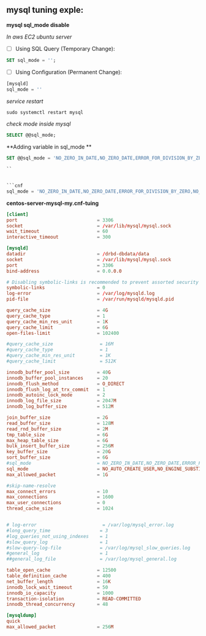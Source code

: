 ## mysql tuning exple:

**mysql sql_mode disable**

_In aws EC2 ubuntu server_

- [ ] Using SQL Query (Temporary Change):
```sql
SET sql_mode = '';
```

- [ ] Using Configuration (Permanent Change):
```sql
[mysqld]
sql_mode = ''
```

_service restart_

```cmd
sudo systemctl restart mysql
````

_check mode inside mysql_
```sql
SELECT @@sql_mode;
```

**Adding variable in sql_mode
**
```sql
SET @@sql_mode = 'NO_ZERO_IN_DATE,NO_ZERO_DATE,ERROR_FOR_DIVISION_BY_ZERO,NO_ENGINE_SUBSTITUTION';

``


```cnf
sql_mode = 'NO_ZERO_IN_DATE,NO_ZERO_DATE,ERROR_FOR_DIVISION_BY_ZERO,NO_ENGINE_SUBSTITUTION'
```










**centos-server-mysql-my.cnf-tuing**

```cnf
[client]
port                             = 3306
socket                           = /var/lib/mysql/mysql.sock
wait_timeout                     = 60
interactive_timeout              = 300

[mysqld]
datadir                          = /drbd-dbdata/data
socket                           = /var/lib/mysql/mysql.sock
port                             = 3306
bind-address                     = 0.0.0.0

# Disabling symbolic-links is recommended to prevent assorted security risks
symbolic-links                   = 0
log-error                        = /var/log/mysqld.log
pid-file                         = /var/run/mysqld/mysqld.pid

query_cache_size                 = 4G
query_cache_type                 = 1
query_cache_min_res_unit         = 1K
query_cache_limit                = 6G
open-files-limit                 = 102400

#query_cache_size                 = 16M
#query_cache_type                 = 1
#query_cache_min_res_unit         = 1K
#query_cache_limit                = 512K

innodb_buffer_pool_size          = 40G
innodb_buffer_pool_instances     = 20
innodb_flush_method              = O_DIRECT
innodb_flush_log_at_trx_commit   = 1
innodb_autoinc_lock_mode         = 2
innodb_log_file_size             = 2047M
innodb_log_buffer_size           = 512M

join_buffer_size                 = 2G
read_buffer_size                 = 128M
read_rnd_buffer_size             = 2M
tmp_table_size                   = 6G
max_heap_table_size              = 6G
bulk_insert_buffer_size          = 256M
key_buffer_size                  = 20G
sort_buffer_size                 = 6G
#sql_mode                        = NO_ZERO_IN_DATE,NO_ZERO_DATE,ERROR_FOR_DIVISION_BY_ZERO,NO_AUTO_CREATE_USER,NO_ENGINE_SUBSTITUTION
sql_mode                         = NO_AUTO_CREATE_USER,NO_ENGINE_SUBSTITUTION,NO_AUTO_VALUE_ON_ZERO
max_allowed_packet               = 1G

#skip-name-resolve
max_connect_errors               = 10
max_connections                  = 1600
max_user_connections             = 0
thread_cache_size                = 1024


# log-error                        = /var/log/mysql_error.log
#long_query_time                  = 3
#log_queries_not_using_indexes    = 1
#slow_query_log                   = 1
#slow-query-log-file              = /var/log/mysql_slow_queries.log
#general_log                      = 1
##general_log_file                = /var/log/mysql_general.log

table_open_cache                 = 12500
table_definition_cache           = 400
net_buffer_length                = 16K
innodb_lock_wait_timeout         = 50
innodb_io_capacity               = 1000
transaction-isolation            = READ-COMMITTED
innodb_thread_concurrency        = 48

[mysqldump]
quick
max_allowed_packet               = 256M
```
